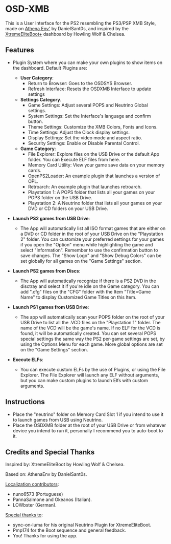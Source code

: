 # OSD-XMB
This is a User Interface for the PS2 resembling the PS3/PSP XMB Style, 
made on [Athena Env'](https://github.com/DanielSant0s/AthenaEnv) by DanielSant0s, and inspired by the [XtremeEliteBoot+](http://www.hwc.nat.cu/ps2-vault/hwc-projects/xebplus/)
dashboard by Howling Wolf & Chelsea.

## Features

- Plugin System where you can make your own plugins to show items on the
	dashboard.
	Default Plugins are:
	- **User Category**: 
		- Return to Browser: Goes to the OSDSYS Browser.
		- Refresh Interface: Resets the OSDXMB Interface to update settings
	- **Settings Category**.
		- Game Settings: Adjust several POPS and Neutrino Global settings.
		- System Settings: Set the Interface's language and confirm button.
		- Theme Settings: Customize the XMB Colors, Fonts and Icons.
		- Time Settings: Adjust the Clock display settings.
		- Display Settings: Set the video mode and aspect ratio.
		- Security Settings: Enable or Disable Parental Control.
	- **Game Category**:
		- File Explorer: Explore files on the USB Drive or the default
						 App folder. You can Execute ELF files from here.
		- Memory Card Utility: View your game save data on your memory cards.
		- OpenPS2Loader: An example plugin that launches a version of OPL.
		- Retroarch: An example plugin that launches retroarch.
		- Playstation 1: A POPS folder that lists all your games on your POPS
						 folder on the USB Drive.
		- Playstation 2: A Neutrino folder that lists all your games on your
						 DVD or CD folders on your USB Drive.

- **Launch PS2 games from USB Drive**:
    - The App will automatically list all ISO format games that are either
	on a DVD or CD folder in the root of your USB Drive on the
	"Playstation 2" folder. You can customize your preferred settings for
	your games if you open the "Option" menu while highlighting the game
	and select "Information". Remember to use the confirmation button to
	save changes.
	The "Show Logo" and "Show Debug Colors" can be set globally for all games
	on the "Game Settings" section.

- **Launch PS2 games from Discs**:
    - The App will automatically recognize if there is a PS2 DVD in the disctray
	and select it if you're idle on the Game category.
	You can add ".cfg" files on the "CFG" folder with the Item "Title=Game Name"
	to display Customized Game Titles on this Item.

- **Launch PS1 games from USB Drive**:
    - The app will automatically scan your POPS folder on the root of your USB Drive
	to list all the .VCD files on the "Playstation 1" folder.
	The name of the VCD will be the game's name.
	If no ELF for the VCD is found, it will be automatically created.
	You can set several POPS special settings the same way the PS2 per-game settings
	are set, by using the Options Menu for each game.
	More global options are set on the "Game Settings" section.
	
- **Execute ELFs**:
    - You can execute custom ELFs by the use of Plugins, or using the File Explorer.
	The File Explorer will launch any ELF without arguments, but you can make custom
	plugins to launch Elfs with custom arguments.

## Instructions

-	Place the "neutrino" folder on Memory Card Slot 1 if you intend to use it
	to launch games from USB using Neutrino.
-	Place the OSDXMB folder at the root of your USB Drive or from whatever
	device you intend to run it, personally I recommend you to auto-boot to it.

## Credits and Special Thanks
Inspired by: XtremeEliteBoot by Howling Wolf & Chelsea.

Based on: AthenaEnv by DanielSant0s.

<ins>Localization contributors</ins>:
- nuno6573 (Portuguese)
- PannaSalmone and Okeanos (Italian).
- LOWbster (German).
	
<ins>Special thanks to</ins>:
- sync-on-luma for his original Neutrino Plugin for XtremeEliteBoot.
- Pmp174 for the Boot sequence and general feedback.
- You! Thanks for using the app.
